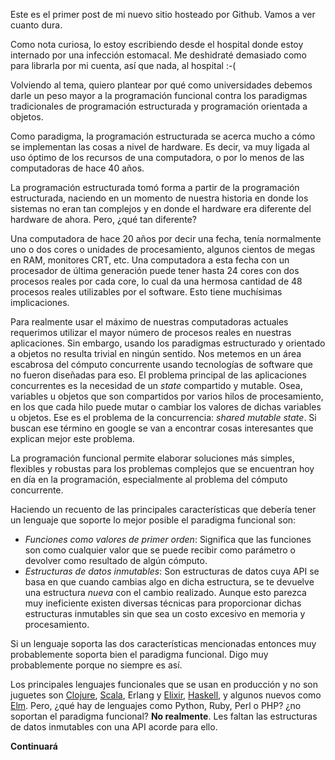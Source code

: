 <div><input type='hidden' id='title'  value='Nuevas formas ...' />
<input type='hidden' id='tags'   value='educacion, programacion' />
<input type='hidden' id='date'   value='2017-05-23' />
<input type='hidden' id='author' value='' /></div>

Este es el primer post de mi nuevo sitio hosteado por Github. Vamos a ver cuanto dura.

Como nota curiosa, lo estoy escribiendo desde el hospital donde estoy internado por una infección estomacal. Me deshidraté demasiado como para librarla por mi cuenta, así que nada, al hospital :-(

Volviendo al tema, quiero plantear por qué como universidades debemos darle un peso mayor a la programación funcional contra los paradigmas tradicionales de programación estructurada y programación orientada a objetos.

Como paradigma, la programación estructurada se acerca mucho a cómo se implementan las cosas a nivel de hardware. Es decir, va muy ligada al uso óptimo de los recursos de una computadora, o por lo menos de las computadoras de hace 40 años.

La programación estructurada tomó forma a partir de la programación estructurada, naciendo en un momento de nuestra historia en donde los sistemas no eran tan complejos y en donde el hardware era diferente del hardware de ahora. Pero, &iquest;qué tan diferente&quest;

Una computadora de hace 20 años por decir una fecha, tenía normalmente uno o dos cores o unidades de procesamiento, algunos cientos de megas en RAM, monitores CRT, etc. Una computadora a esta fecha con un procesador de última generación puede tener hasta 24 cores con dos procesos reales por cada core, lo cual da una hermosa cantidad de 48 procesos reales utilizables por el software. Esto tiene muchísimas implicaciones.

Para realmente usar el máximo de nuestras computadoras actuales requerimos utilizar el mayor número de procesos reales en nuestras aplicaciones. Sin embargo, usando los paradigmas estructurado y orientado a objetos no resulta trivial en ningún sentido. Nos metemos en un área escabrosa del cómputo concurrente usando tecnologías de software que no fueron diseñadas para eso. El problema principal de las aplicaciones concurrentes es la necesidad de un _state_ compartido y mutable. Osea, variables u objetos que son compartidos por varios hilos de procesamiento, en los que cada hilo puede mutar o cambiar los valores de dichas variables u objetos. Ese es el problema de la concurrencia: _shared mutable state_. Si buscan ese término en google se van a encontrar cosas interesantes que explican mejor este problema.

La programación funcional permite elaborar soluciones más simples, flexibles y robustas para los problemas complejos que se encuentran hoy en día en la programación, especialmente al problema del cómputo concurrente.

Haciendo un recuento de las principales características que debería tener un lenguaje que soporte lo mejor posible el paradigma funcional son:

* _Funciones como valores de primer orden_: Significa que las funciones son como cualquier valor que se puede recibir como parámetro o devolver como resultado de algún cómputo.
* _Estructuras de datos inmutables_: Son estructuras de datos cuya API se basa en que cuando cambias algo en dicha estructura, se te devuelve una estructura _nueva_ con el cambio realizado. Aunque esto parezca muy ineficiente existen diversas técnicas para proporcionar dichas estructuras inmutables sin que sea un costo excesivo en memoria y procesamiento.

Si un lenguaje soporta las dos características mencionadas entonces muy probablemente soporta bien el paradigma funcional. Digo muy probablemente porque no siempre es así.

Los principales lenguajes funcionales que se usan en producción y no son juguetes son [Clojure](http://www.clojure.org/), [Scala](http://www.scala-lang.org), Erlang y [Elixir](http://elixir-lang.org), [Haskell](http://www.haskell.org/), y algunos nuevos como [Elm](http://www.elm-lang.org/). Pero, &iquest;qué hay de lenguajes como Python, Ruby, Perl o PHP&quest; &iquest;no soportan el paradigma funcional&quest; __No realmente__. Les faltan las estructuras de datos inmutables con una API acorde para ello.

__Continuará__



